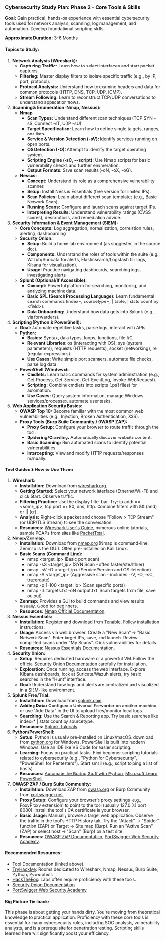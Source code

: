 ### **Cybersecurity Study Plan: Phase 2 \- Core Tools & Skills**

**Goal:** Gain practical, hands-on experience with essential cybersecurity tools used for network analysis, scanning, log management, and automation. Develop foundational scripting skills.

**Approximate Duration:** 3-6 Months

#### **Topics to Study:**

1. **Network Analysis (Wireshark):**  
   * **Capturing Traffic:** Learn how to select interfaces and start packet captures.  
   * **Filtering:** Master display filters to isolate specific traffic (e.g., by IP, port, protocol).  
   * **Protocol Analysis:** Understand how to examine headers and data for common protocols (HTTP, DNS, TCP, UDP, ICMP).  
   * **Stream Following:** Learn to reconstruct TCP/UDP conversations to understand application flows.  
2. **Scanning & Enumeration (Nmap, Nessus):**  
   * **Nmap:**  
     * **Scan Types:** Understand different scan techniques (TCP SYN \-sS, Connect \-sT, UDP \-sU).  
     * **Target Specification:** Learn how to define single targets, ranges, and lists.  
     * **Service & Version Detection (-sV):** Identify services running on open ports.  
     * **OS Detection (-O):** Attempt to identify the target operating system.  
     * **Scripting Engine (-sC, \--script):** Use Nmap scripts for basic vulnerability checks and further enumeration.  
     * **Output Formats:** Save scan results (-oN, \-oX, \-oG).  
   * **Nessus:**  
     * **Concept:** Understand its role as a comprehensive vulnerability scanner.  
     * **Setup:** Install Nessus Essentials (free version for limited IPs).  
     * **Scan Policies:** Learn about different scan templates (e.g., Basic Network Scan).  
     * **Running Scans:** Configure and launch scans against target IPs.  
     * **Interpreting Results:** Understand vulnerability ratings (CVSS scores), descriptions, and remediation advice.  
3. **Security Information & Event Management (SIEM):**  
   * **Core Concepts:** Log aggregation, normalization, correlation rules, alerting, dashboarding.  
   * **Security Onion:**  
     * **Setup:** Build a home lab environment (as suggested in the source doc).  
     * **Components:** Understand the roles of tools within the suite (e.g., Wazuh/Suricata for alerts, Elasticsearch/Logstash for logs, Kibana for visualization).  
     * **Usage:** Practice navigating dashboards, searching logs, investigating alerts.  
   * **Splunk (Optional/If Accessible):**  
     * **Concept:** Powerful platform for searching, monitoring, and analyzing machine data.  
     * **Basic SPL (Search Processing Language):** Learn fundamental search commands (index=, sourcetype=, | table, | stats count by \<field\>).  
     * **Data Onboarding:** Understand how data gets into Splunk (e.g., via forwarders).  
4. **Scripting (Python & PowerShell):**  
   * **Goal:** Automate repetitive tasks, parse logs, interact with APIs.  
   * **Python:**  
     * **Basics:** Syntax, data types, loops, functions, file I/O.  
     * **Relevant Libraries:** os (interacting with OS), sys (system parameters), requests (HTTP requests), socket (networking), re (regular expressions).  
     * **Use Cases:** Write simple port scanners, automate file checks, parse log data.  
   * **PowerShell (Windows):**  
     * **Cmdlets:** Learn basic commands for system administration (e.g., Get-Process, Get-Service, Get-EventLog, Invoke-WebRequest).  
     * **Scripting:** Combine cmdlets into scripts (.ps1 files) for automation.  
     * **Use Cases:** Query system information, manage Windows services/processes, automate user tasks.  
5. **Web Application Security Basics:**  
   * **OWASP Top 10:** Become familiar with the most common web vulnerabilities (e.g., Injection, Broken Authentication, XSS).  
   * **Proxy Tools (Burp Suite Community / OWASP ZAP):**  
     * **Proxy Setup:** Configure your browser to route traffic through the tool.  
     * **Spidering/Crawling:** Automatically discover website content.  
     * **Basic Scanning:** Run automated scans to identify potential vulnerabilities.  
     * **Intercepting:** View and modify HTTP requests/responses manually.

#### **Tool Guides & How to Use Them:**

1. **Wireshark:**  
   * **Installation:** Download from [wireshark.org](https://www.wireshark.org/).  
   * **Getting Started:** Select your network interface (Ethernet/Wi-Fi) and click Start. Observe traffic.  
   * **Filtering Practice:** Use the display filter bar. Try: ip.addr \== \<some\_ip\>, tcp.port \== 80, dns, http. Combine filters with && (and) or || (or).  
   * **Analysis:** Right-click a packet and choose "Follow \> TCP Stream" (or UDP/TLS Stream) to see the conversation.  
   * **Resources:** [Wireshark User's Guide](https://www.wireshark.org/docs/wsug_html_chunked/), numerous online tutorials, sample PCAPs from sites like [PacketTotal](https://packettotal.com/).  
2. **Nmap/Zenmap:**  
   * **Installation:** Download from [nmap.org](https://nmap.org/) (Nmap is command-line, Zenmap is the GUI). Often pre-installed on Kali Linux.  
   * **Basic Scans (Command Line):**  
     * nmap \<target\_ip\> (Basic port scan)  
     * nmap \-sS \<target\_ip\> (SYN Scan \- often faster/stealthier)  
     * nmap \-sV \-O \<target\_ip\> (Service/Version and OS detection)  
     * nmap \-A \<target\_ip\> (Aggressive scan \- includes \-sV, \-O, \-sC, traceroute)  
     * nmap \-p 1-100 \<target\_ip\> (Scan specific ports)  
     * nmap \-iL targets.txt \-oN output.txt (Scan targets from file, save output)  
   * **Zenmap:** Provides a GUI to build commands and view results visually. Good for beginners.  
   * **Resources:** [Nmap Official Documentation](https://nmap.org/docs.html).  
3. **Nessus Essentials:**  
   * **Installation:** Register and download from [Tenable](https://www.tenable.com/products/nessus/nessus-essentials). Follow installation instructions.  
   * **Usage:** Access via web browser. Create a "New Scan" \-\> "Basic Network Scan". Enter target IPs, save, and launch. Review completed scans under "My Scans". Click vulnerabilities for details.  
   * **Resources:** [Nessus Essentials Documentation](https://docs.tenable.com/nessus/Essentials/).  
4. **Security Onion:**  
   * **Setup:** Requires dedicated hardware or a powerful VM. Follow the official [Security Onion Documentation](https://docs.securityonion.net/en/latest/) carefully for installation.  
   * **Exploration:** Once running, access the web interface. Explore Kibana dashboards, look at Suricata/Wazuh alerts, try basic searches in the "Hunt" interface.  
   * **Goal:** Understand how logs and alerts are centralized and visualized in a SIEM-like environment.  
5. **Splunk Free/Trial:**  
   * **Installation:** Download from [splunk.com](https://www.splunk.com/).  
   * **Adding Data:** Configure a Universal Forwarder on another machine or use "Add Data" in the UI to upload files/monitor local logs.  
   * **Searching:** Use the Search & Reporting app. Try basic searches like index=\* | stats count by sourcetype.  
   * **Resources:** [Splunk Tutorials](https://docs.splunk.com/Documentation/Splunk/latest/SearchTutorial/WelcometotheSearchTutorial).  
6. **Python/PowerShell:**  
   * **Setup:** Python is usually pre-installed on Linux/macOS; download from [python.org](https://www.python.org/) for Windows. PowerShell is built into modern Windows. Use an IDE like VS Code for easier scripting.  
   * **Learning:** Focus on practical tasks. Find beginner scripting tutorials related to cybersecurity (e.g., "Python for Cybersecurity", "PowerShell for Pentesters"). Start small (e.g., script to ping a list of hosts).  
   * **Resources:** [Automate the Boring Stuff with Python](https://automatetheboringstuff.com/), [Microsoft Learn PowerShell](https://docs.microsoft.com/en-us/powershell/scripting/learn/ps101/00-introduction?view=powershell-7.2).  
7. **OWASP ZAP / Burp Suite Community:**  
   * **Installation:** Download ZAP from [owasp.org](https://www.zaproxy.org/) or Burp Community from [portswigger.net](https://portswigger.net/burp/communitydownload).  
   * **Proxy Setup:** Configure your browser's proxy settings (e.g., FoxyProxy extension) to point to the tool (usually 127.0.0.1 port 8080). Install the tool's CA certificate in your browser.  
   * **Basic Usage:** Manually browse a target web application. Observe the traffic in the tool's HTTP History tab. Try the "Attack" \-\> "Spider" function (ZAP) or Target \-\> Site map (Burp). Run an "Active Scan" (ZAP) or select host \-\> "Scan" (Burp) on a test site.  
   * **Resources:** [OWASP ZAP Documentation](https://www.zaproxy.org/documentation/), [PortSwigger Web Security Academy](https://portswigger.net/web-security).

#### **Recommended Resources:**

* Tool Documentation (linked above).  
* [TryHackMe](https://tryhackme.com/): Rooms dedicated to Wireshark, Nmap, Nessus, Burp Suite, Python, Powershell.  
* [HackTheBox](https://www.hackthebox.com/): Labs often require proficiency with these tools.  
* [Security Onion Documentation](https://docs.securityonion.net/en/latest/)  
* [PortSwigger Web Security Academy](https://portswigger.net/web-security)

#### **Big Picture Tie-back:**

This phase is about getting your hands dirty. You're moving from theoretical knowledge to practical application. Proficiency with these core tools is essential for many cybersecurity roles, including SOC analysts, vulnerability analysts, and is a prerequisite for penetration testing. Scripting skills learned here will significantly boost your efficiency.
